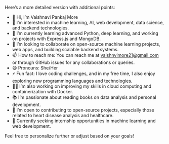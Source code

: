 Here’s a more detailed version with additional points:

- 👋 Hi, I’m Vaishnavi Pankaj More
- 👀 I’m interested in machine learning, AI, web development, data science, and backend technologies.
- 🌱 I’m currently learning advanced Python, deep learning, and working on projects with Express.js and MongoDB.
- 💞️ I’m looking to collaborate on open-source machine learning projects, web apps, and building scalable backend systems.
- 📫 How to reach me: You can reach me at vaishnvimore21@gmail.com or through GitHub issues for any collaborations or queries.
- 😄 Pronouns: She/Her
- ⚡ Fun fact: I love coding challenges, and in my free time, I also enjoy exploring new programming languages and technologies.
- 🧑‍💻 I’m also working on improving my skills in cloud computing and containerization with Docker.
- 📚 I’m passionate about reading books on data analysis and personal development.
- 🔧 I’m open to contributing to open-source projects, especially those related to heart disease analysis and healthcare.
- 💼 Currently seeking internship opportunities in machine learning and web development.

Feel free to personalize further or adjust based on your goals!

<!---
VaishnaviMore21/VaishnaviMore21 is a ✨ special ✨ repository because its `README.md` (this file) appears on your GitHub profile.
You can click the Preview link to take a look at your changes.
--->
